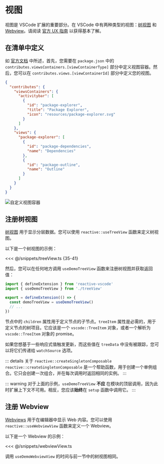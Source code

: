 # 视图

视图是 VSCode 扩展的重要部分。在 VSCode 中有两种类型的视图：[树视图](https://code.visualstudio.com/api/extension-guides/tree-view) 和 [Webview](https://code.visualstudio.com/api/extension-guides/webview)。请阅读 [官方 UX 指南](https://code.visualstudio.com/api/ux-guidelines/views) 以获得基本了解。

## 在清单中定义 <NonProprietary />

如 [官方文档](https://code.visualstudio.com/api/references/contribution-points#contributes.viewsContainers) 中所述，首先，您需要在 `package.json` 中的 `contributes.viewsContainers.[viewContainerType]` 部分中定义视图容器。然后，您可以在 `contributes.views.[viewContainerId]` 部分中定义您的视图。

```json
{
  "contributes": {
    "viewsContainers": {
      "activitybar": [
        {
          "id": "package-explorer",
          "title": "Package Explorer",
          "icon": "resources/package-explorer.svg"
        }
      ]
    },
    "views": {
      "package-explorer": [
        {
          "id": "package-dependencies",
          "name": "Dependencies"
        },
        {
          "id": "package-outline",
          "name": "Outline"
        }
      ]
    }
  }
}
```

![自定义视图容器](https://code.visualstudio.com/assets/api/references/contribution-points/custom-views-container.png)

## 注册树视图

[树视图](https://code.visualstudio.com/api/extension-guides/tree-view) 用于显示分层数据。您可以使用 `reactive::useTreeView` 函数来定义树视图。

以下是一个树视图的示例：

<<< @/snippets/treeView.ts {35-41}

然后，您可以在任何地方调用 `useDemoTreeView` 函数来注册树视图并获取返回值：

```ts {2,5}
import { defineExtension } from 'reactive-vscode'
import { useDemoTreeView } from './treeView'

export = defineExtension(() => {
  const demoTreeView = useDemoTreeView()
  // ...
})
```

节点中的 `children` 属性用于定义节点的子节点。`treeItem` 属性是必需的，用于定义节点的树项目。它应该是一个 `vscode::TreeItem` 对象，或者一个解析为 `vscode::TreeItem` 对象的 promise。

如果您想基于一些响应式值触发更新，而这些值在 `treeData` 中没有被跟踪，您可以将它们传递给 `watchSource` 选项。

::: details 关于 `reactive::createSingletonComposable`
`reactive::createSingletonComposable` 是一个帮助函数，用于创建一个单例组合。它只会创建一次组合，并在每次调用时返回相同的实例。
:::

::: warning
对于上面的示例，`useDemoTreeView` **不应** 在模块的顶层调用，因为此时扩展上下文不可用。相反，您应该**始终**在 `setup` 函数中调用它。
:::

## 注册 Webview

[Webviews](https://code.visualstudio.com/api/extension-guides/webview) 用于在编辑器中显示 Web 内容。您可以使用 `reactive::useWebviewView` 函数来定义一个 Webview。

以下是一个 Webview 的示例：

<<< @/snippets/webviewView.ts

调用 `useDemoWebviewView` 的时间与前一节中的树视图相同。
